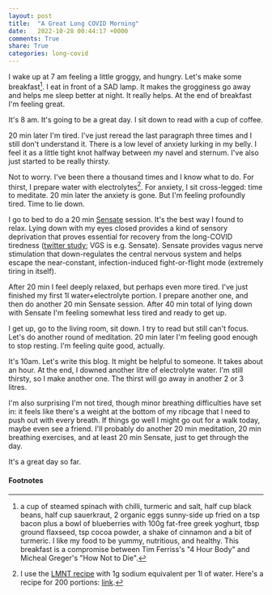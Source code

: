 ```yaml
---
layout: post
title:  "A Great Long COVID Morning"
date:   2022-10-28 00:44:17 +0000
comments: True
share: True
categories: long-covid
---
```


I wake up at 7 am feeling a little groggy, and hungry.
Let's make some breakfast[^breakfast].
I eat in front of a SAD lamp. It makes the grogginess go away and helps me
sleep better at night.
It really helps. At the end of breakfast I'm feeling great.

[^breakfast]: a cup of steamed spinach with chilli, turmeric and salt, half cup black beans, half cup sauerkraut, 2 organic eggs sunny-side up fried on a tsp bacon plus a bowl of blueberries with 100g fat-free greek yoghurt, tbsp ground flaxseed, tsp cocoa powder, a shake of cinnamon and a bit of turmeric. I like my food to be yummy, nutritious, and healthy. This breakfast is a compromise between Tim Ferriss's "4 Hour Body" and Micheal Greger's "How Not to Die".

It's 8 am.
It's going to be a great day.
I sit down to read with a cup of coffee.

20 min later I'm tired. I've just reread the last paragraph three times and I
still don't understand it. There is a low level of anxiety lurking in my belly.
I feel it as a little tight knot halfway between my navel and sternum.
I've also just started to be really thirsty.

Not to worry. I've been there a thousand times and I know what to do.
For thirst, I prepare water with electrolytes[^electrolytes].
For anxiety, I sit cross-legged: time to meditate.
20 min later the anxiety is gone. But I'm feeling profoundly tired.
Time to lie down.

I go to bed to do a 20 min [Sensate](https://www.getsensate.com) session. It's the best way I found to relax.
Lying down with my eyes closed provides a kind of sensory deprivation that proves
essential for recovery from the long-COVID tiredness ([twitter study](https://twitter.com/organichemusic/status/1582318635460485122?t=feJK9kW5n8rz1duKvm5shQ&s=19); VGS is e.g. Sensate). Sensate provides vagus
nerve stimulation that down-regulates the central nervous system and helps escape the near-constant, infection-induced fight-or-flight mode (extremely
tiring in itself).

[^electrolytes]: I use the [LMNT recipe](https://drinklmnt.com/blogs/health/the-best-homemade-electrolyte-drink-for-dehydration) with 1g sodium equivalent per 1l of water. Here's a recipe for 200 portions: [link](https://docs.google.com/document/d/1JeQcUnEv6Sz6PJnuP59c4cZ9iBqBr2AA_otpm1RkdvE/edit?usp=sharing).

After 20 min I feel deeply relaxed, but perhaps even more tired.
I've just finished my first 1l water+electrolyte portion.
I prepare another one, and then do another 20 min Sensate session.
After 40 min total of lying down with Sensate I'm feeling somewhat less tired and ready to get up.

I get up, go to the living room, sit down. I try to read but still can't focus.
Let's do another round of meditation.
20 min later I'm feeling good enough to stop resting. I'm feeling quite good, actually.

It's 10am. Let's write this blog. It might be helpful to someone. It takes about
an hour. At the end, I downed another litre of electrolyte water. I'm still thirsty, so I make another one. The thirst will go away in another 2 or 3 litres.

I'm also surprising I'm not tired, though minor breathing difficulties have set in: it feels like there's a weight at the bottom of my ribcage that I need to push out with every breath.
If things go well I might go out for a walk today, maybe even see a friend.
I'll probably do another 20 min meditation, 20 min breathing exercises, and at least 20 min
Sensate, just to get through the day.

It's a great day so far.

#### Footnotes
